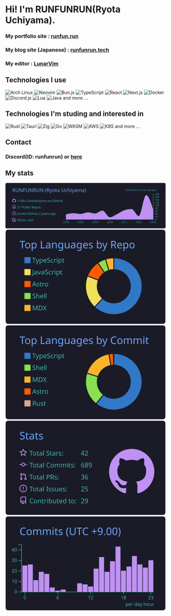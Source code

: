# Hi! I'm RUNFUNRUN(Ryota Uchiyama).

### My portfolio site : [runfun.run](https://runfun.run)

### My blog site (Japanese) : [runfunrun.tech](https://www.runfunrun.tech)

### My editor : [LunarVim](https://www.lunarvim.org/)

## Technologies I use

<div>
  <img width="50" src="https://github.com/RUNFUNRUN/RUNFUNRUN/assets/90281553/083f8ca6-6624-43a7-8dd2-8b19f98cf717" alt="Arch Linux" title="Arch Linux"/>
  <img width="50" src="https://github.com/marwin1991/profile-technology-icons/assets/136815194/b113a23c-5c04-45aa-819c-bd04e8ac2a37" alt="Neovim" title="Neovim"/>
  <img width="50" src="https://github.com/RUNFUNRUN/RUNFUNRUN/assets/90281553/35f6c250-5308-4c2c-bb15-d5f01fdbd6cc" alt="Bun.js" title="Bun.js"/>
  <img width="50" src="https://github.com/RUNFUNRUN/RUNFUNRUN/assets/90281553/c8ce920a-077c-4151-88cb-22f939e8751f" alt="TypeScript" title="TypeScript"/>
  <img width="50" src="https://github.com/RUNFUNRUN/RUNFUNRUN/assets/90281553/51df8284-8d3b-4610-9303-908ff65dc44f" alt="React" title="React"/>
  <img width="50" src="https://github.com/RUNFUNRUN/RUNFUNRUN/assets/90281553/c29ea0f6-2ea9-4ff4-827a-d3510e68a8c8" alt="Next.js" title="Next.js"/>
  <img width="50" src="https://github.com/RUNFUNRUN/RUNFUNRUN/assets/90281553/ac00e3b0-7792-462b-ae51-94022896068d" alt="Docker" title="Docker"/>
  <img width="50" src="https://github.com/RUNFUNRUN/RUNFUNRUN/assets/90281553/f1c9b348-8d19-4537-9e92-d177682367e7" alt="Discord.js" title="Discord.js"/>
  <img width="50" src="https://github.com/RUNFUNRUN/RUNFUNRUN/assets/90281553/01800cb0-2158-4817-9cbc-7e3303fc5c3e" alt="Lua" title="Lua"/>
  <img width="50" src="https://github.com/RUNFUNRUN/RUNFUNRUN/assets/90281553/2656038e-6f59-47b8-8e80-e537b75d86f9" alt="Java" title="Java"/>
  and more ...
</div>

## Technologies I'm studing and interested in

<div>
  <img width="50" src="https://github.com/RUNFUNRUN/RUNFUNRUN/assets/90281553/22d44b77-dc80-4ce4-a371-dc98a65c542d" alt="Rust" title="Rust"/>
  <img width="50" src="https://github.com/RUNFUNRUN/RUNFUNRUN/assets/90281553/4ceb780d-dd4d-4d46-abb7-8d2eedd0dc80" alt="Tauri" title="Tauri"/>
  <img width="50" src="https://github.com/RUNFUNRUN/RUNFUNRUN/assets/90281553/7dd63e03-205b-4075-a953-0cee4963ced8" alt="Zig" title="Zig"/>
  <img width="50" src="https://github.com/RUNFUNRUN/RUNFUNRUN/assets/90281553/273c689f-07e0-4c9b-8347-e6d7e1681502" alt="Go" title="Go"/>
  <img width="50" src="https://github.com/RUNFUNRUN/RUNFUNRUN/assets/90281553/6ee4a61a-ed19-4657-a9e8-5cd95b7b7dbe" alt="WASM" title="WASM"/>
  <img width="50" src="https://github.com/RUNFUNRUN/RUNFUNRUN/assets/90281553/b11de53d-1b0d-4e56-b1c2-1a36d7fbe2ad" alt="AWS" title="AWS"/>
  <img width="50" src="https://github.com/RUNFUNRUN/RUNFUNRUN/assets/90281553/9067c326-5270-4d88-914c-2509457724ca" alt="K8S" title="K8S"/>
  and more ...
</div>

## Contact

### Discord(ID: runfunrun) or [here](https://www.runfunrun.info/contact)

## My stats

[![](https://raw.githubusercontent.com/RUNFUNRUN/RUNFUNRUN/main/profile-summary-card-output/tokyonight/0-profile-details.svg)](https://github.com/vn7n24fzkq/github-profile-summary-cards)
[![](https://raw.githubusercontent.com/RUNFUNRUN/RUNFUNRUN/main/profile-summary-card-output/tokyonight/1-repos-per-language.svg)](https://github.com/vn7n24fzkq/github-profile-summary-cards) [![](https://raw.githubusercontent.com/RUNFUNRUN/RUNFUNRUN/main/profile-summary-card-output/tokyonight/2-most-commit-language.svg)](https://github.com/vn7n24fzkq/github-profile-summary-cards)
[![](https://raw.githubusercontent.com/RUNFUNRUN/RUNFUNRUN/main/profile-summary-card-output/tokyonight/3-stats.svg)](https://github.com/vn7n24fzkq/github-profile-summary-cards) [![](https://raw.githubusercontent.com/RUNFUNRUN/RUNFUNRUN/main/profile-summary-card-output/tokyonight/4-productive-time.svg)](https://github.com/vn7n24fzkq/github-profile-summary-cards)
